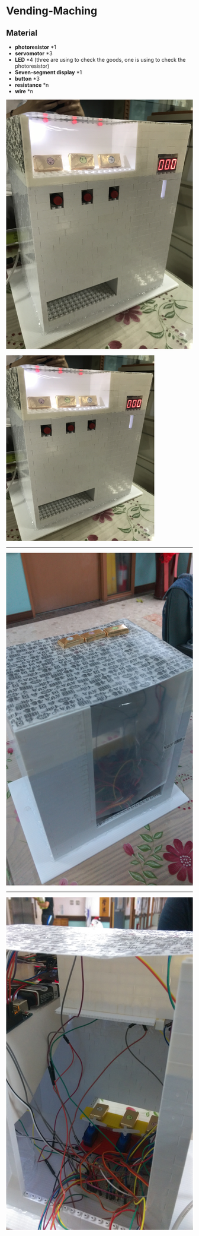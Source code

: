# Vending-Maching

## Material
* **photoresistor** *1
* **servomotor** *3
* **LED** *4 (three are using to check the goods, one is using to check the photoresistor)
* **Seven-segment display** *1
* **button** *3
* **resistance** *n
* **wire** *n

![image](/photo/front.JPG)

<img src="/photo/front.JPG" width=400 height=500 >
<hr>
<img src="/photo/back.jpg">
<hr>
<img src="/photo/inside.jpg">